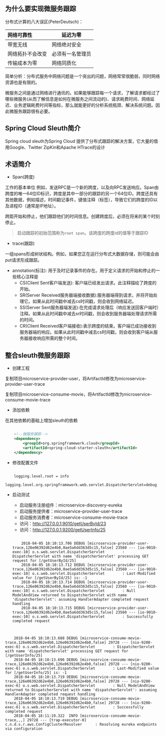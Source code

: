 ##  为什么要实现微服务跟踪

分布式计算的八大误区(PeterDeutsch)：

| 网络可靠性       | 延迟为零         |
| :--------------- | ---------------- |
| 带宽无线         | 网络绝对安全     |
| 网络拓扑不会改变 | 必须有一名管理员 |
| 传输成本为零     | 网络同质化       |

简单分析：分布式服务中网络问题是一个突出的问题，网络常常很脆弱，同时网络资源也是有限的。

微服务之间是通过网络进行通讯的。如果能够跟踪每一个请求，了解请求都经过了哪些微服务(从而了解信息是如何在微服务之间流动的)、请求耗费时间、网络延迟、业务逻辑耗费时间等指标，那么就能更好的分析系统瓶颈、解决系统问题。因此微服务跟踪很有必要。

## Spring Cloud Sleuth简介

Spring cloud sleuth为Spring Cloud 提供了分布式跟踪的解决方案，它大量的借用Google、Twitter ZipKin和Apache HTrace的设计

## 术语简介

- Span(跨度)


工作的基本单位 例如，发送RPC是一个新的跨度，以及向RPC发送响应。Span由跨度的唯一64位ID标识，跨度是其中一部分的跟踪的另一个64位ID。跨度还具有其他数据，例如描述，时间戳记事件，键值注释（标签），导致它们的跨度的ID以及进程ID（通常是IP地址）。

跨距开始和停止，他们跟踪他们的时间信息。创建跨度后，必须在将来的某个时刻停止。

> 启动跟踪的初始范围称为`root span`。该跨度的跨度id的值等于跟踪ID

- trace(跟踪)


一组spans形成树状结构。例如，如果您正在运行分布式大数据存储，则可能会由put请求形成跟踪。

- annotation(标注):   用于及时记录事件的存在。用于定义请求的开始和停止的一些核心注释是
  - CS(Client Sent客户端发送): 客户端已经发出请求。此注释描绘了跨度的开始。
  - SR(Server Received服务器端接收数据):服务器端得到请求，并将开始处理它。如果从此时间戳中减去cs时间戳，则会收到网络延迟。
  - SS(Server Sent服务器端发送):在完成请求处理后（响应发送回客户端时）注释。如果从此时间戳中减去sr时间戳，则会收到服务器端处理请求所需的时间。
  - CR(Client Received客户端接收):表示跨度的结束。客户端已成功接收到服务器端的响应。如果从此时间戳中减去cs时间戳，则会收到客户端从服务器接收响应所需的整个时间。


## 整合sleuth微服务跟踪

- 创建工程

复制项目microservice-provider-user，将ArtifactId修改为microservice-provider-user-trace

复制项目microservice-consume-movie，将ArtifactId修改为microservice-consume-movie-trace

- 添加依赖

在其他依赖的基础上增加sleuth的依赖

```xml

	<!--微服务跟踪-->
	<dependency>
	    <groupId>org.springframework.cloud</groupId>
	    <artifactId>spring-cloud-starter-sleuth</artifactId>
	</dependency>

```

- 修改配置文件

```

	logging.level.root = info
	logging.level.org.springframework.web.servlet.DispatcherServlet=debug

```


- 启动测试

  - 启动服务注册组件：microservice-discovery-eureka
  - 启动服务提供者：microservice-provider-user-trace
  - 启动服务消费者：microservice-consume-movie-trace
  - 访问：http://127.0.0.1:9010/getUserById/23
  - 访问：http://127.0.0.1:9200/getUserInfo/25

  ```

	  2018-04-05 18:10:13.706 DEBUG [microservice-provider-user-trace,126e06392d62e4b0,0ae5a6dd363d5c15,false] 23560 --- [io-9010-exec-10] o.s.web.servlet.DispatcherServlet        : DispatcherServlet with name 'dispatcherServlet' processing GET request for [/getUserById/25]
	  2018-04-05 18:10:13.712 DEBUG [microservice-provider-user-trace,126e06392d62e4b0,0ae5a6dd363d5c15,false] 23560 --- [io-9010-exec-10] o.s.web.servlet.DispatcherServlet        : Last-Modified value for [/getUserById/25] is: -1
	  2018-04-05 18:10:13.714 DEBUG [microservice-provider-user-trace,126e06392d62e4b0,0ae5a6dd363d5c15,false] 23560 --- [io-9010-exec-10] o.s.web.servlet.DispatcherServlet        : Null ModelAndView returned to DispatcherServlet with name 'dispatcherServlet': assuming HandlerAdapter completed request handling
	  2018-04-05 18:10:13.715 DEBUG [microservice-provider-user-trace,126e06392d62e4b0,0ae5a6dd363d5c15,false] 23560 --- [io-9010-exec-10] o.s.web.servlet.DispatcherServlet        : Successfully completed request


  ```

```	

	2018-04-05 18:10:13.688 DEBUG [microservice-consume-movie-trace,126e06392d62e4b0,126e06392d62e4b0,false] 29728 --- [nio-9200-exec-6] o.s.web.servlet.DispatcherServlet        : DispatcherServlet with name 'dispatcherServlet' processing GET request for [/getUserInfo/25]
	2018-04-05 18:10:13.696 DEBUG [microservice-consume-movie-trace,126e06392d62e4b0,126e06392d62e4b0,false] 29728 --- [nio-9200-exec-6] o.s.web.servlet.DispatcherServlet        : Last-Modified value for [/getUserInfo/25] is: -1
	2018-04-05 18:10:13.719 DEBUG [microservice-consume-movie-trace,126e06392d62e4b0,126e06392d62e4b0,false] 29728 --- [nio-9200-exec-6] o.s.web.servlet.DispatcherServlet        : Null ModelAndView returned to DispatcherServlet with name 'dispatcherServlet': assuming HandlerAdapter completed request handling
	2018-04-05 18:10:13.719 DEBUG [microservice-consume-movie-trace,126e06392d62e4b0,126e06392d62e4b0,false] 29728 --- [nio-9200-exec-6] o.s.web.servlet.DispatcherServlet        : Successfully completed request
	2018-04-05 18:11:19.322  INFO [microservice-consume-movie-trace,,,] 29728 --- [trap-executor-0] c.n.d.s.r.aws.ConfigClusterResolver      : Resolving eureka endpoints via configuration


```

